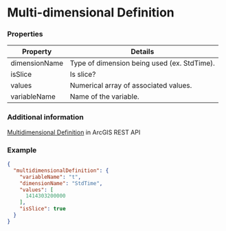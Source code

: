 # Multi-dimensional Definition

### Properties

| Property | Details
| --- | ---
| dimensionName | Type of dimension being used (ex. StdTime).
| isSlice | Is slice?
| values | Numerical array of associated values.
| variableName | Name of the variable.


### Additional information

[Multidimensional Definition](http://resources.arcgis.com/en/help/arcgis-rest-api/index.html#//02r300000290000000) in ArcGIS REST API

### Example

```json
{
  "multidimensionalDefinition": {
    "variableName": "t",
    "dimensionName": "StdTime",
    "values": [
      1414303200000
    ],
    "isSlice": true
  }
}
```

